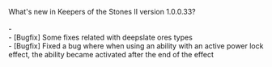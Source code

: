 What's new in Keepers of the Stones II version 1.0.0.33?<br/>
<br />- 
<br />- [Bugfix] Some fixes related with deepslate ores types
<br />- [Bugfix] Fixed a bug where when using an ability with an active power lock effect, the ability became activated after the end of the effect